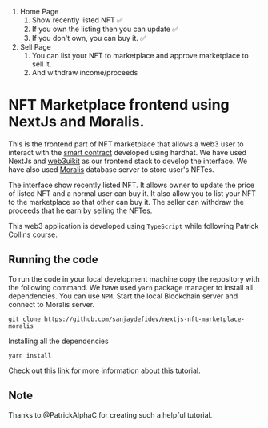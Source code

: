 1. Home Page
   1. Show recently listed NFT ✅
    1. If you own the listing then you can update ✅
    2. If you don't own, you can buy it. ✅
2. Sell Page
   1. You can list your NFT to marketplace and approve marketplace to sell it.
   2. And withdraw income/proceeds

# NFT Marketplace frontend using NextJs and Moralis.

This is the frontend part of NFT marketplace that allows a web3 user to interact with the [smart contract](https://github.com/sanjaydefidev/hardhat-nft-marketplace-smart-contracts) developed using hardhat. We have used NextJs and [web3uikit](https://web3uikit.com/) as our frontend stack to develop the interface. We have also used [Moralis](https://moralis.io/) database server to store user's NFTes.

The interface show recently listed NFT. It allows owner to update the price of listed NFT and a normal user can buy it. It also allow you to list your NFT to the marketplace so that other can buy it. The seller can withdraw the proceeds that he earn by selling the NFTes.

This web3 application is developed using `TypeScript` while following Patrick Collins course.


## Running the code
To run the code in your local development machine copy the repository with the following command. We have used `yarn` package manager to install all dependencies. You can use `NPM`. Start the local Blockchain server and connect to Moralis server.

```shell
git clone https://github.com/sanjaydefidev/nextjs-nft-marketplace-moralis
```
Installing all the dependencies
```shell
yarn install
```
Check out this [link](https://github.com/PatrickAlphaC/nextjs-nft-marketplace-moralis-fcc) for more information about this tutorial.

## Note
Thanks to @PatrickAlphaC for creating such a helpful tutorial.

